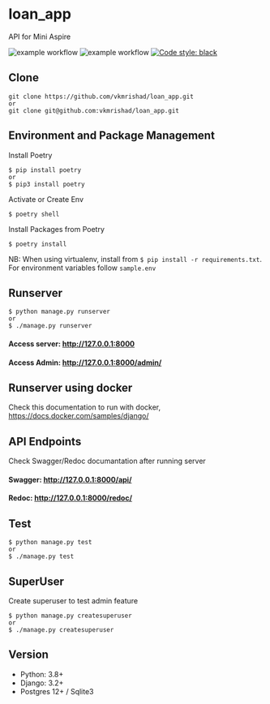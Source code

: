 # loan_app
API for Mini Aspire

![example workflow](https://github.com/vkmrishad/loan_app/actions/workflows/black.yaml/badge.svg)
![example workflow](https://github.com/vkmrishad/loan_app/actions/workflows/django-ci.yaml/badge.svg)
<a href="https://github.com/psf/black"><img alt="Code style: black" src="https://img.shields.io/badge/code%20style-black-000000.svg"></a>

## Clone

    git clone https://github.com/vkmrishad/loan_app.git
    or
    git clone git@github.com:vkmrishad/loan_app.git

## Environment and Package Management
Install Poetry

    $ pip install poetry
    or
    $ pip3 install poetry

Activate or Create Env

    $ poetry shell

Install Packages from Poetry

    $ poetry install

NB: When using virtualenv, install from `$ pip install -r requirements.txt`.
For environment variables follow `sample.env`

## Runserver

    $ python manage.py runserver
    or
    $ ./manage.py runserver

#### Access server: http://127.0.0.1:8000
#### Access Admin: http://127.0.0.1:8000/admin/

## Runserver using docker
Check this documentation to run with docker, https://docs.docker.com/samples/django/

## API Endpoints
Check Swagger/Redoc documantation after running server
#### Swagger: http://127.0.0.1:8000/api/
#### Redoc: http://127.0.0.1:8000/redoc/

## Test

    $ python manage.py test
    or
    $ ./manage.py test

## SuperUser
Create superuser to test admin feature

    $ python manage.py createsuperuser
    or
    $ ./manage.py createsuperuser

## Version

* Python: 3.8+
* Django: 3.2+
* Postgres 12+ / Sqlite3
